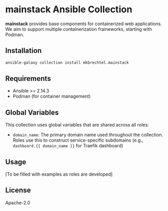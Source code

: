 # mainstack Ansible Collection

**mainstack** provides base components for containerized web applications. We aim to support multiple containerization frameworks, starting with Podman.

## Installation

```bash
ansible-galaxy collection install mkbrechtel.mainstack
```

## Requirements

- Ansible >= 2.14.3
- Podman (for container management)

## Global Variables

This collection uses global variables that are shared across all roles:

- `domain_name`: The primary domain name used throughout the collection. Roles use this to construct service-specific subdomains (e.g., `dashboard.{{ domain_name }}` for Traefik dashboard)

## Usage

[To be filled with examples as roles are developed]

## License

Apache-2.0

